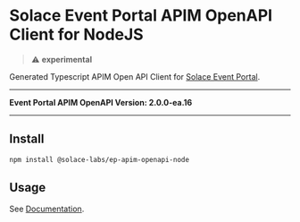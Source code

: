 # Solace Event Portal APIM OpenAPI Client for NodeJS

>:warning: **experimental**

Generated Typescript APIM Open API Client for [Solace Event Portal](https://solace.com/products/portal).

---

**Event Portal APIM OpenAPI Version: 2.0.0-ea.16**

---

## Install

```bash
npm install @solace-labs/ep-apim-openapi-node
```

## Usage

See [Documentation](https://solacelabs.github.io/solace-tools-typescript/).
